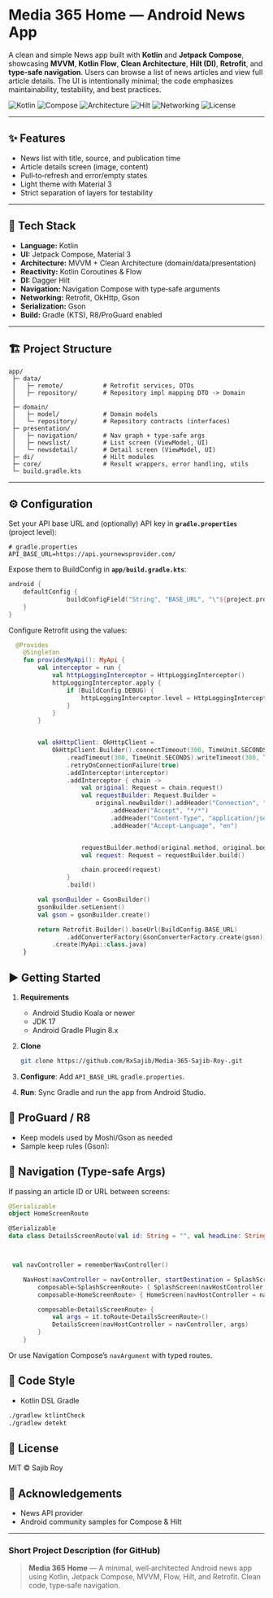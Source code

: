 # Media 365 Home — Android News App

A clean and simple News app built with **Kotlin** and **Jetpack Compose**, showcasing **MVVM**, **Kotlin Flow**, **Clean Architecture**, **Hilt (DI)**, **Retrofit**, and **type‑safe navigation**. Users can browse a list of news articles and view full article details. The UI is intentionally minimal; the code emphasizes maintainability, testability, and best practices.

<p align="left">
  <img alt="Kotlin" src="https://img.shields.io/badge/Kotlin-1.9.x-informational" />
  <img alt="Compose" src="https://img.shields.io/badge/Jetpack%20Compose-UI-informational" />
  <img alt="Architecture" src="https://img.shields.io/badge/Architecture-MVVM%20%2B%20Clean%20Architecture-success" />
  <img alt="Hilt" src="https://img.shields.io/badge/DI-Hilt-blue" />
  <img alt="Networking" src="https://img.shields.io/badge/Networking-Retrofit%20%2B%20OkHttp-lightgrey" />
  <img alt="License" src="https://img.shields.io/badge/License-MIT-yellow" />
</p>

---

## ✨ Features

* News list with title, source, and publication time
* Article details screen (image, content)
* Pull‑to‑refresh and error/empty states
* Light theme with Material 3
* Strict separation of layers for testability

---

## 🧰 Tech Stack

* **Language:** Kotlin
* **UI:** Jetpack Compose, Material 3
* **Architecture:** MVVM + Clean Architecture (domain/data/presentation)
* **Reactivity:** Kotlin Coroutines & Flow
* **DI:** Dagger Hilt
* **Navigation:** Navigation Compose with type‑safe arguments
* **Networking:** Retrofit, OkHttp, Gson
* **Serialization:** Gson
* **Build:** Gradle (KTS), R8/ProGuard enabled

---

## 🏗️ Project Structure

```
app/
 ├─ data/
 │   ├─ remote/           # Retrofit services, DTOs
 │   ├─ repository/       # Repository impl mapping DTO -> Domain
 │  
 ├─ domain/
 │   ├─ model/            # Domain models
 │   └─ repository/       # Repository contracts (interfaces)
 ├─ presentation/
 │   ├─ navigation/       # Nav graph + type‑safe args
 │   ├─ newslist/         # List screen (ViewModel, UI)
 │   └─ newsdetail/       # Detail screen (ViewModel, UI)
 ├─ di/                   # Hilt modules
 ├─ core/                 # Result wrappers, error handling, utils
 └─ build.gradle.kts
```

---

## ⚙️ Configuration

Set your API base URL and (optionally) API key in **`gradle.properties`** (project level):

```properties
# gradle.properties
API_BASE_URL=https://api.yournewsprovider.com/
```

Expose them to BuildConfig in **`app/build.gradle.kts`**:

```kotlin
android {
    defaultConfig {
                buildConfigField("String", "BASE_URL", "\"${project.properties["BASEURL"]}\"")
    }
}
```

Configure Retrofit using the values:

```kotlin
  @Provides
    @Singleton
    fun providesMyApi(): MyApi {
        val interceptor = run {
            val httpLoggingInterceptor = HttpLoggingInterceptor()
            httpLoggingInterceptor.apply {
                if (BuildConfig.DEBUG) {
                    httpLoggingInterceptor.level = HttpLoggingInterceptor.Level.BODY
                }
            }
        }


        val okHttpClient: OkHttpClient =
            OkHttpClient.Builder().connectTimeout(300, TimeUnit.SECONDS)
                .readTimeout(300, TimeUnit.SECONDS).writeTimeout(300, TimeUnit.SECONDS)
                .retryOnConnectionFailure(true)
                .addInterceptor(interceptor)
                .addInterceptor { chain ->
                    val original: Request = chain.request()
                    val requestBuilder: Request.Builder =
                        original.newBuilder().addHeader("Connection", "keep-alive")
                            .addHeader("Accept", "*/*")
                            .addHeader("Content-Type", "application/json")
                            .addHeader("Accept-Language", "en")


                    requestBuilder.method(original.method, original.body)
                    val request: Request = requestBuilder.build()

                    chain.proceed(request)
                }
                .build()

        val gsonBuilder = GsonBuilder()
        gsonBuilder.setLenient()
        val gson = gsonBuilder.create()

        return Retrofit.Builder().baseUrl(BuildConfig.BASE_URL)
                .addConverterFactory(GsonConverterFactory.create(gson)).client(okHttpClient).build()
            .create(MyApi::class.java)
    }
```


## ▶️ Getting Started

1. **Requirements**

   * Android Studio Koala or newer
   * JDK 17
   * Android Gradle Plugin 8.x
2. **Clone**

   ```bash
   git clone https://github.com/RxSajib/Media-365-Sajib-Roy-.git
   ```
3. **Configure**: Add `API_BASE_URL` `gradle.properties`.
4. **Run**: Sync Gradle and run the app from Android Studio.



## 🔐 ProGuard / R8

* Keep models used by Moshi/Gson as needed
* Sample keep rules (Gson):



## 🧭 Navigation (Type‑safe Args)

If passing an article ID or URL between screens:

```kotlin
@Serializable
object HomeScreenRoute

@Serializable
data class DetailsScreenRoute(val id: String = "", val headLine: String = "")



 val navController = rememberNavController()

    NavHost(navController = navController, startDestination = SplashScreenRoute) {
        composable<SplashScreenRoute> { SplashScreen(navHostController = navController) }
        composable<HomeScreenRoute> { HomeScreen(navHostController = navController) }

        composable<DetailsScreenRoute> {
            val args = it.toRoute<DetailsScreenRoute>()
            DetailsScreen(navHostController = navController, args)
        }
    }
```

Or use Navigation Compose’s `navArgument` with typed routes.


## 🧹 Code Style

* Kotlin DSL Gradle

```bash
./gradlew ktlintCheck
./gradlew detekt
```



## 📄 License

MIT © Sajib Roy


## 🙏 Acknowledgements

* News API provider
* Android community samples for Compose & Hilt

---

### Short Project Description (for GitHub)

> **Media 365 Home** — A minimal, well‑architected Android news app using Kotlin, Jetpack Compose, MVVM, Flow, Hilt, and Retrofit. Clean code, type‑safe navigation.
